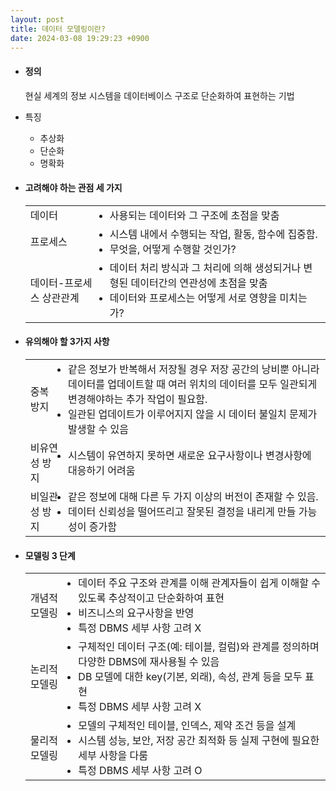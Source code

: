 ```yaml
---
layout: post
title: 데이터 모델링이란?
date: 2024-03-08 19:29:23 +0900
---
```

- #### 정의
  <p class="sub">현실 세계의 정보 시스템을 데이터베이스 구조로 단순화하여 표현하는 기법</p>
- 특징
    <div class="sub"><ul>
    <li>추상화</li>
    <li>단순화</li>
    <li>명확화</li>
    </ul></div>
- #### 고려해야 하는 관점 세 가지
  <table>
  <tr>
  <td>데이터</td>
  <td><li>사용되는 데이터와 그 구조에 초점을 맞춤</li></td>
  </tr>
  <tr>
  <td>프로세스</td>
  <td>
  <li>시스템 내에서 수행되는 작업, 활동, 함수에 집중함.</li>
  <li>무엇을, 어떻게 수행할 것인가?</li>
  </td>
  </tr>
  <tr>
  <td>데이터-프로세스 상관관계</td>
  <td>
  <li>데이터 처리 방식과 그 처리에 의해 생성되거나 변형된 데이터간의 연관성에 초점을 맞춤</li>
  <li>데이터와 프로세스는 어떻게 서로 영향을 미치는가?</li>
  </td>
  </tr>
  </table>
- #### 유의해야 할 3가지 사항
  <table>
  <tr>
  <td>중복 방지</td>
  <td>
  <li>같은 정보가 반복해서 저장될 경우 저장 공간의 낭비뿐 아니라 데이터를 업데이트할 때 여러 위치의 데이터를 모두 일관되게 변경해야하는 추가 작업이 필요함.</li>
  <li>일관된 업데이트가 이루어지지 않을 시 데이터 불일치 문제가 발생할 수 있음</li>
  </td>
  </tr>
  <tr>
  <td>비유연성 방지</td>
  <td><li>시스템이 유연하지 못하면 새로운 요구사항이나 변경사항에 대응하기 어려움</li></td>
  </tr>
  <tr>
  <td>비일관성 방지</td>
  <td>
  <li>같은 정보에 대해 다른 두 가지 이상의 버전이 존재할 수 있음.</li>
  <li>데이터 신뢰성을 떨어뜨리고 잘못된 결정을 내리게 만들 가능성이 증가함</li>
  </td>
  </tr>
  </table>
- #### 모델링 3 단계
  <table>
  <tr>
  <td>개념적 모델링</td>
  <td>
  <li>데이터 주요 구조와 관계를 이해 관계자들이 쉽게 이해할 수 있도록 추상적이고 단순화하여 표현</li>
  <li>비즈니스의 요구사항을 반영</li>
  <li>특정 DBMS 세부 사항 고려 X</li>
  </td>
  </tr>
  <tr>
  <td>논리적 모델링</td>
  <td>
  <li>구체적인 데이터 구조(예: 테이블, 컬럼)와 관계를 정의하며 다양한 DBMS에 재사용될 수 있음</li>
  <li>DB 모델에 대한 key(기본, 외래), 속성, 관계 등을 모두 표현</li>
  <li>특정 DBMS 세부 사항 고려 X</li>
  </td>
  </tr>
  <tr>
  <td>물리적 모델링</td>
  <td>
  <li>모델의 구체적인 테이블, 인덱스, 제약 조건 등을 설계</li>
  <li>시스템 성능, 보안, 저장 공간 최적화 등 실제 구현에 필요한 세부 사항을 다룸</li>
  <li>특정 DBMS 세부 사항 고려 O</li>
  </td>
  </tr>
  </table>